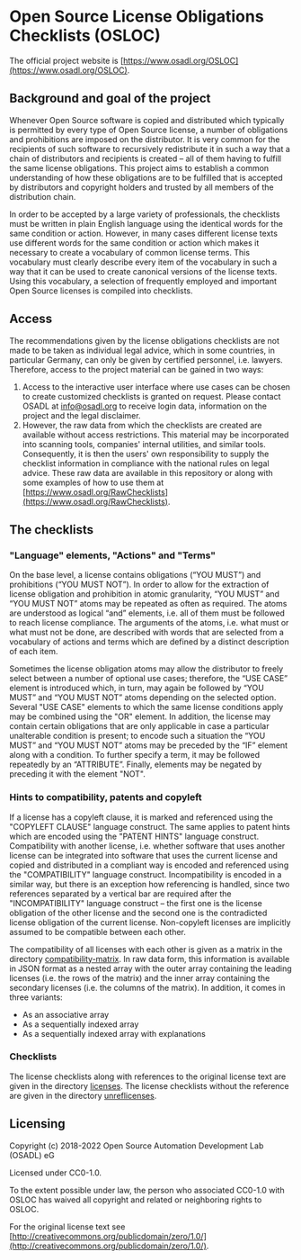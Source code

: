 # Open Source License Obligations Checklists (OSLOC)
The official project website is [https://www.osadl.org/OSLOC](https://www.osadl.org/OSLOC).
## Background and goal of the project
Whenever Open Source software is copied and distributed which typically is permitted by every type of Open Source license, a number of obligations and prohibitions are imposed on the distributor. It is very common for the recipients of such software to recursively redistribute it in such a way that a chain of distributors and recipients is created &ndash; all of them having to fulfill the same license obligations. This project aims to establish a common understanding of how these obligations are to be fulfilled that is accepted by distributors and copyright holders and trusted by all members of the distribution chain.

In order to be accepted by a large variety of professionals, the checklists must be written in plain English language using the identical words for the same condition or action. However, in many cases different license texts use different words for the same condition or action which makes it necessary to create a vocabulary of common license terms. This vocabulary must clearly describe every item of the vocabulary in such a way that it can be used to create canonical versions of the license texts. Using this vocabulary, a selection of frequently employed and important Open Source licenses is compiled into checklists.
## Access
The recommendations given by the license obligations checklists are not made to be taken as individual legal advice, which in some countries, in particular Germany, can only be given by certified personnel, i.e. lawyers. Therefore, access to the project material can be gained in two ways:
1. Access to the interactive user interface where use cases can be chosen to create customized checklists is granted on request. Please contact OSADL at info@osadl.org to receive login data, information on the project and the legal disclaimer.
2. However, the raw data from which the checklists are created are available without access restrictions. This material may be incorporated into scanning tools, companies' internal utilities, and similar tools. Consequently, it is then the users' own responsibility to supply the checklist information in compliance with the national rules on legal advice. These raw data are available in this repository or along with some examples of how to use them at [https://www.osadl.org/RawChecklists](https://www.osadl.org/RawChecklists).
## The checklists
### "Language" elements, "Actions" and "Terms"
On the base level, a license contains obligations (“YOU MUST”) and prohibitions (“YOU MUST NOT”). In order to allow for the extraction of license obligation and prohibition in atomic granularity, “YOU MUST” and “YOU MUST NOT” atoms may be repeated as often as required. The atoms are understood as logical “and” elements, i.e. all of them must be followed to reach license compliance. The arguments of the atoms, i.e. what must or what must not be done, are described with words that are selected from a vocabulary of actions and terms which are defined by a distinct description of each item.

Sometimes the license obligation atoms may allow the distributor to freely select between a number of optional use cases; therefore, the “USE CASE” element is introduced which, in turn, may again be followed by “YOU MUST” and “YOU MUST NOT” atoms depending on the selected option. Several "USE CASE" elements to which the same license conditions apply may be combined using the "OR" element. In addition, the license may contain certain obligations that are only applicable in case a particular unalterable condition is present; to encode such a situation the “YOU MUST” and “YOU MUST NOT” atoms may be preceded by the “IF” element along with a condition. To further specify a term, it may be followed repeatedly by an “ATTRIBUTE”. Finally, elements may be negated by preceding it with the element "NOT".
### Hints to compatibility, patents and copyleft
If a license has a copyleft clause, it is marked and referenced using the "COPYLEFT CLAUSE" language construct. The same applies to patent hints which are encoded using the "PATENT HINTS" language construct. Compatibility with another license, i.e. whether software that uses another license can be integrated into software that uses the current license and copied and distributed in a compliant way is encoded and referenced using the "COMPATIBILITY" language construct. Incompatibility is encoded in a similar way, but there is an exception how referencing is handled, since two references separated by a vertical bar are required after the "INCOMPATIBILITY" language construct &ndash; the first one is the license obligation of the other license and the second one is the contradicted license obligation of the current license. Non-copyleft licenses are implicitly assumed to be compatible between each other.

The compatibility of all licenses with each other is given as a matrix in the directory [compatibility-matrix](https://github.com/osadl/OSSLCC/tree/master/compatibility-matrix). In raw data form, this information is available in JSON format as a nested array with the outer array containing the leading licenses (i.e. the rows of the matrix) and the inner array containing the secondary licenses (i.e. the columns of the matrix). In addition, it comes in three variants:
* As an associative array
* As a sequentially indexed array
* As a sequentially indexed array with explanations
### Checklists
The license checklists along with references to the original license text are given in the directory [licenses](https://github.com/osadl/OSSLCC/tree/master/licenses). The license checklists without the reference are given in the directory [unreflicenses](https://github.com/osadl/OSSLCC/tree/master/unreflicenses).
## Licensing
Copyright (c) 2018-2022 Open Source Automation Development Lab (OSADL) eG  

Licensed under CC0-1.0.

To the extent possible under law, the person who associated CC0-1.0 with OSLOC has waived all copyright and related or neighboring rights to OSLOC.

For the original license text see [http://creativecommons.org/publicdomain/zero/1.0/](http://creativecommons.org/publicdomain/zero/1.0/).
